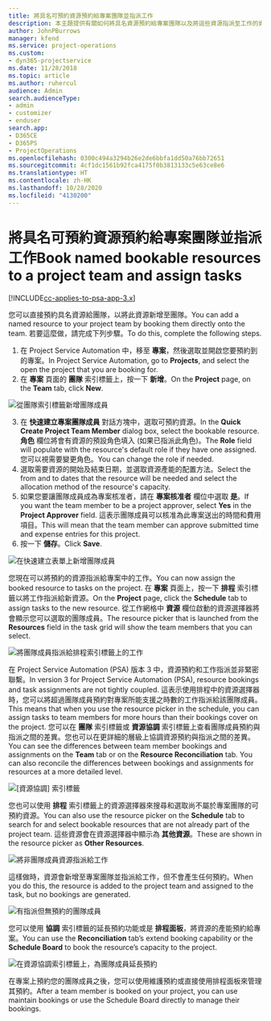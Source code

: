 ```yaml
---
title: 將具名可預約資源預約給專案團隊並指派工作
description: 本主題提供有關如何將具名資源預約給專案團隊以及將這些資源指派至工作的資訊。
author: JohnPBurrows
manager: kfend
ms.service: project-operations
ms.custom:
- dyn365-projectservice
ms.date: 11/28/2018
ms.topic: article
ms.author: ruhercul
audience: Admin
search.audienceType:
- admin
- customizer
- enduser
search.app:
- D365CE
- D365PS
- ProjectOperations
ms.openlocfilehash: 0300c494a3294b26e2de6bbfa1dd50a76bb72651
ms.sourcegitcommit: 4cf1dc1561b92fca4175f0b3813133c5e63ce8e6
ms.translationtype: HT
ms.contentlocale: zh-HK
ms.lasthandoff: 10/28/2020
ms.locfileid: "4130200"
---
```

# <a name="book-named-bookable-resources-to-a-project-team-and-assign-tasks"></a><span data-ttu-id="3fe9b-103">將具名可預約資源預約給專案團隊並指派工作</span><span class="sxs-lookup"><span data-stu-id="3fe9b-103">Book named bookable resources to a project team and assign tasks</span></span> 

[!INCLUDE[cc-applies-to-psa-app-3.x](../includes/cc-applies-to-psa-app-3x.md)]

<span data-ttu-id="3fe9b-104">您可以直接預約具名資源給團隊，以將此資源新增至團隊。</span><span class="sxs-lookup"><span data-stu-id="3fe9b-104">You can  add a named resource to your project team by booking them directly onto the team.</span></span> <span data-ttu-id="3fe9b-105">若要這麼做，請完成下列步驟。</span><span class="sxs-lookup"><span data-stu-id="3fe9b-105">To do this, complete the following steps.</span></span>

1. <span data-ttu-id="3fe9b-106">在 Project Service Automation 中，移至 **專案**，然後選取並開啟您要預約到的專案。</span><span class="sxs-lookup"><span data-stu-id="3fe9b-106">In  Project Service Automation, go to **Projects**, and select the open the project that you are booking for.</span></span>
2. <span data-ttu-id="3fe9b-107">在 **專案** 頁面的 **團隊** 索引標籤上，按一下 **新增**。</span><span class="sxs-lookup"><span data-stu-id="3fe9b-107">On the **Project** page, on the **Team** tab, click **New**.</span></span> 

![從團隊索引標籤新增團隊成員](media/RM-how-to-1.png)

3. <span data-ttu-id="3fe9b-109">在 **快速建立專案團隊成員** 對話方塊中，選取可預約資源。</span><span class="sxs-lookup"><span data-stu-id="3fe9b-109">In the **Quick Create Project Team Member** dialog box, select the bookable resource.</span></span> <span data-ttu-id="3fe9b-110">**角色** 欄位將會有資源的預設角色填入 (如果已指派此角色)。</span><span class="sxs-lookup"><span data-stu-id="3fe9b-110">The **Role** field will populate with the resource's default role if they have one assigned.</span></span> <span data-ttu-id="3fe9b-111">您可以視需要變更角色。</span><span class="sxs-lookup"><span data-stu-id="3fe9b-111">You can change the role if needed.</span></span> 
4. <span data-ttu-id="3fe9b-112">選取需要資源的開始及結束日期，並選取資源產能的配置方法。</span><span class="sxs-lookup"><span data-stu-id="3fe9b-112">Select the from and to dates that the resource will be needed and select the allocation method of the resource's capacity.</span></span> 
5. <span data-ttu-id="3fe9b-113">如果您要讓團隊成員成為專案核准者，請在 **專案核准者** 欄位中選取 **是**。</span><span class="sxs-lookup"><span data-stu-id="3fe9b-113">If you want the team member to be a project approver, select **Yes** in the **Project Approver** field.</span></span> <span data-ttu-id="3fe9b-114">這表示團隊成員可以核准為此專案送出的時間和費用項目。</span><span class="sxs-lookup"><span data-stu-id="3fe9b-114">This will mean that the team member can approve submitted time and expense entries for this project.</span></span> 
6. <span data-ttu-id="3fe9b-115">按一下 **儲存**。</span><span class="sxs-lookup"><span data-stu-id="3fe9b-115">Click **Save**.</span></span>

![在快速建立表單上新增團隊成員](media/RM-how-to-2.png)


<span data-ttu-id="3fe9b-117">您現在可以將預約的資源指派給專案中的工作。</span><span class="sxs-lookup"><span data-stu-id="3fe9b-117">You can now assign the booked resource to tasks on the project.</span></span> <span data-ttu-id="3fe9b-118">在 **專案** 頁面上，按一下 **排程** 索引標籤以將工作指派給新資源。</span><span class="sxs-lookup"><span data-stu-id="3fe9b-118">On the **Project** page, click the **Schedule** tab to assign tasks to the new resource.</span></span> <span data-ttu-id="3fe9b-119">從工作網格中 **資源** 欄位啟動的資源選擇器將會顯示您可以選取的團隊成員。</span><span class="sxs-lookup"><span data-stu-id="3fe9b-119">The resource picker that is launched from the **Resources** field in the task grid will show the team members that you can select.</span></span>

![將團隊成員指派給排程索引標籤上的工作](media/RM-how-to-3.png)

<span data-ttu-id="3fe9b-121">在 Project Service Automation (PSA) 版本 3 中，資源預約和工作指派並非緊密聯繫。</span><span class="sxs-lookup"><span data-stu-id="3fe9b-121">In version 3 for Project Service Automation (PSA), resource bookings and task assignments are not tightly coupled.</span></span> <span data-ttu-id="3fe9b-122">這表示使用排程中的資源選擇器時，您可以將超過團隊成員預約對專案所能支援之時數的工作指派給該團隊成員。</span><span class="sxs-lookup"><span data-stu-id="3fe9b-122">This means that when you use the resource picker in the schedule, you can assign tasks to team members for more hours than their bookings cover on the project.</span></span>
<span data-ttu-id="3fe9b-123">您可以在 **團隊** 索引標籤或 **資源協調** 索引標籤上查看團隊成員預約與指派之間的差異。您也可以在更詳細的層級上協調資源預約與指派之間的差異。</span><span class="sxs-lookup"><span data-stu-id="3fe9b-123">You can see the differences between team member bookings and assignments on the **Team** tab or on the **Resource Reconciliation** tab. You can also reconcile the differences between bookings and assignments for resources at a more detailed level.</span></span>

![[資源協調] 索引標籤](media/RM-how-to-4.png)

<span data-ttu-id="3fe9b-125">您也可以使用 **排程** 索引標籤上的資源選擇器來搜尋和選取尚不屬於專案團隊的可預約資源。</span><span class="sxs-lookup"><span data-stu-id="3fe9b-125">You can also use the resource picker on the **Schedule** tab to search for and select bookable resources that are not already part of the project team.</span></span> <span data-ttu-id="3fe9b-126">這些資源會在資源選擇器中顯示為 **其他資源**。</span><span class="sxs-lookup"><span data-stu-id="3fe9b-126">These are shown in the resource picker as **Other Resources**.</span></span>

![將非團隊成員資源指派給工作](media/RM-how-to-5.png)

<span data-ttu-id="3fe9b-128">這樣做時，資源會新增至專案團隊並指派給工作，但不會產生任何預約。</span><span class="sxs-lookup"><span data-stu-id="3fe9b-128">When you do this, the resource is added to the project team and assigned to the task, but no bookings are generated.</span></span>

![有指派但無預約的團隊成員](media/RM-how-to-6.png)

<span data-ttu-id="3fe9b-130">您可以使用 **協調** 索引標籤的延長預約功能或是 **排程面板**，將資源的產能預約給專案。</span><span class="sxs-lookup"><span data-stu-id="3fe9b-130">You can use the **Reconciliation** tab’s extend booking capability or the **Schedule Board** to book the resource’s capacity to the project.</span></span>

![在資源協調索引標籤上，為團隊成員延長預約](media/RM-how-to-7.png)

<span data-ttu-id="3fe9b-132">在專案上預約您的團隊成員之後，您可以使用維護預約或直接使用排程面板來管理其預約。</span><span class="sxs-lookup"><span data-stu-id="3fe9b-132">After a team member is booked on your project, you can use maintain bookings or use the Schedule Board directly to manage their bookings.</span></span>
